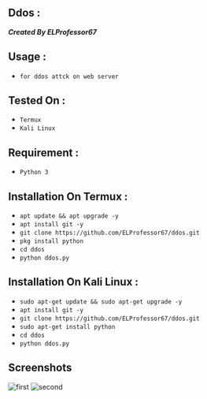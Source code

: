 ## Ddos :
***Created By ELProfessor67***

## Usage :
* `for ddos attck on web server`

## Tested On :
* `Termux`
* `Kali Linux`

## Requirement :
* `Python 3`

## Installation On Termux :
* `apt update && apt upgrade -y`
* `apt install git -y`
* `git clone https://github.com/ELProfessor67/ddos.git`
* `pkg install python`
* `cd ddos`
* `python ddos.py`

## Installation On Kali Linux :
* `sudo apt-get update && sudo apt-get upgrade -y`
* `apt install git -y`
* `git clone https://github.com/ELProfessor67/ddos.git`
* `sudo apt-get install python`
* `cd ddos`
* `python ddos.py`

## Screenshots
![first]('https://i.ibb.co/2vNYKfw/firstss-png.png')
![second]('https://i.ibb.co/V39xHK7/secondss-png.png')

